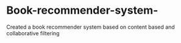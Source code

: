# Book-recommender-system-
Created a book recommender system based on content based and collaborative filtering
